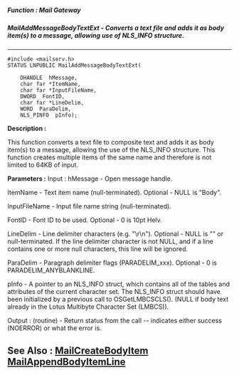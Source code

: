 ##### Function : Mail Gateway
##### MailAddMessageBodyTextExt - Converts a text file and adds it as body item(s) to a message, allowing use of NLS_INFO structure.
---
```
#include <mailserv.h>
STATUS LNPUBLIC MailAddMessageBodyTextExt(

	DHANDLE  hMessage,
	char far *ItemName,
	char far *InputFileName,
	DWORD  FontID,
	char far *LineDelim,
	WORD  ParaDelim,
	NLS_PINFO  pInfo);
```
**Description :**

This function converts a text file to composite text and adds it as body 
item(s) to a message, allowing the use of the NLS_INFO structure.  This 
function creates multiple items of the same name and therefore is not limited 
to 64KB of input.

**Parameters :**
Input :
hMessage  -  Open message handle.

ItemName  -  Text item name (null-terminated).  Optional - NULL is "Body".

InputFileName  -  Input file name string (null-terminated).

FontID  -  Font ID to be used.  Optional - 0 is 10pt Helv.

LineDelim  -  Line delimiter characters (e.g. "\r\n").  Optional - NULL is "" or null-terminated.  If the line delimiter character is not NULL, and if a line contains one or more null characters, this line will be ignored.

ParaDelim  -  Paragraph delimiter flags (PARADELIM_xxx).  Optional - 0 is PARADELIM_ANYBLANKLINE.

pInfo  -  A pointer to an NLS_INFO struct, which contains all of the tables and attributes of the current character set. The NLS_INFO struct should have been initialized by a previous call to OSGetLMBCSCLS().  (NULL if body text already in the Lotus Multibyte Character Set (LMBCS)).

Output :
(routine)  -  Return status from the call -- indicates either success (NOERROR) or what the error is.




**See Also :**
[MailCreateBodyItem](/domino-c-api-docs/reference/Func/MailCreateBodyItem)
[MailAppendBodyItemLine](/domino-c-api-docs/reference/Func/MailAppendBodyItemLine)
---
